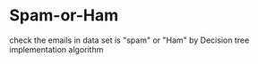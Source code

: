 # Spam-or-Ham
check the emails in data set is "spam" or "Ham" by Decision tree implementation algorithm
